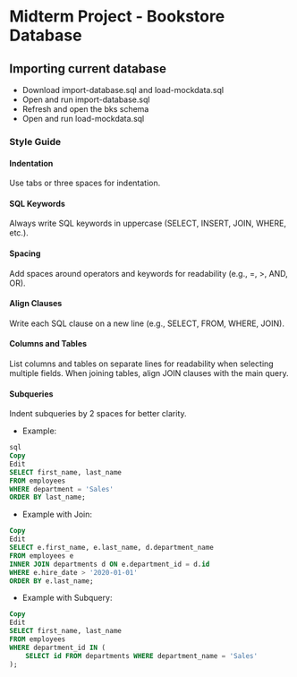 # Midterm Project - Bookstore Database

## Importing current database

- Download import-database.sql and load-mockdata.sql
- Open and run import-database.sql
- Refresh and open the bks schema
- Open and run load-mockdata.sql

### Style Guide

#### Indentation

Use tabs or three spaces for indentation.

#### SQL Keywords

Always write SQL keywords in uppercase (SELECT, INSERT, JOIN, WHERE, etc.).

#### Spacing

Add spaces around operators and keywords for readability (e.g., =, >, AND, OR).

#### Align Clauses

Write each SQL clause on a new line (e.g., SELECT, FROM, WHERE, JOIN).

#### Columns and Tables

List columns and tables on separate lines for readability when selecting multiple fields.
When joining tables, align JOIN clauses with the main query.

#### Subqueries

Indent subqueries by 2 spaces for better clarity.

- Example:

```sql
sql
Copy
Edit
SELECT first_name, last_name
FROM employees
WHERE department = 'Sales'
ORDER BY last_name;
```

- Example with Join:

```sql
Copy
Edit
SELECT e.first_name, e.last_name, d.department_name
FROM employees e
INNER JOIN departments d ON e.department_id = d.id
WHERE e.hire_date > '2020-01-01'
ORDER BY e.last_name;
```

- Example with Subquery:

```sql
Copy
Edit
SELECT first_name, last_name
FROM employees
WHERE department_id IN (
    SELECT id FROM departments WHERE department_name = 'Sales'
);
```
